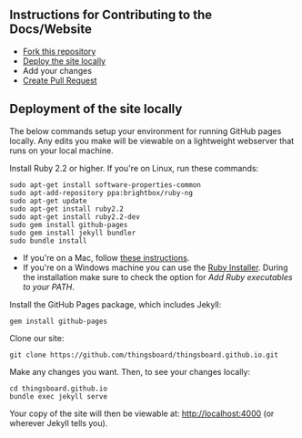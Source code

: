 ## Instructions for Contributing to the Docs/Website

* [Fork this repository](https://help.github.com/articles/fork-a-repo/)
* [Deploy the site locally](#deployment-of-the-site-locally)
* Add your changes
* [Create Pull Request](https://help.github.com/articles/creating-a-pull-request/)

## Deployment of the site locally

The below commands setup your environment for running GitHub pages locally. 
Any edits you make will be viewable on a lightweight webserver that runs on your local machine.

Install Ruby 2.2 or higher. If you're on Linux, run these commands:

    sudo apt-get install software-properties-common
    sudo apt-add-repository ppa:brightbox/ruby-ng
    sudo apt-get update
    sudo apt-get install ruby2.2
    sudo apt-get install ruby2.2-dev
    sudo gem install github-pages
    sudo gem install jekyll bundler
    sudo bundle install

* If you're on a Mac, follow [these instructions](https://gorails.com/setup/osx/).
* If you're on a Windows machine you can use the [Ruby Installer](http://rubyinstaller.org/downloads/). During the installation make sure to check the option for *Add Ruby executables to your PATH*.

Install the GitHub Pages package, which includes Jekyll:

	gem install github-pages

Clone our site:

	git clone https://github.com/thingsboard/thingsboard.github.io.git

Make any changes you want. Then, to see your changes locally:

	cd thingsboard.github.io
	bundle exec jekyll serve

Your copy of the site will then be viewable at: [http://localhost:4000](http://localhost:4000)
(or wherever Jekyll tells you).
